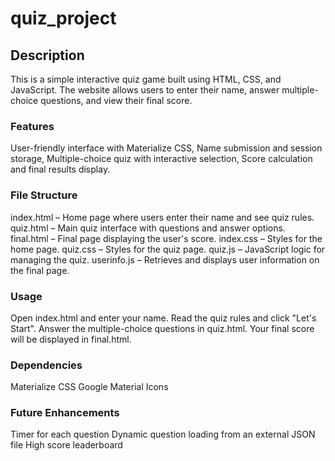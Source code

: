 # quiz_project
## Description
This is a simple interactive quiz game built using HTML, CSS, and JavaScript. 
The website allows users to enter their name, answer multiple-choice questions, and view their final score.

### Features

User-friendly interface with Materialize CSS,
Name submission and session storage,
Multiple-choice quiz with interactive selection,
Score calculation and final results display.

### File Structure
index.html – Home page where users enter their name and see quiz rules.
quiz.html – Main quiz interface with questions and answer options.
final.html – Final page displaying the user's score.
index.css – Styles for the home page.
quiz.css – Styles for the quiz page.
quiz.js – JavaScript logic for managing the quiz.
userinfo.js – Retrieves and displays user information on the final page.

### Usage
Open index.html and enter your name.
Read the quiz rules and click "Let's Start".
Answer the multiple-choice questions in quiz.html.
Your final score will be displayed in final.html.

### Dependencies
Materialize CSS
Google Material Icons

### Future Enhancements
Timer for each question
Dynamic question loading from an external JSON file
High score leaderboard
